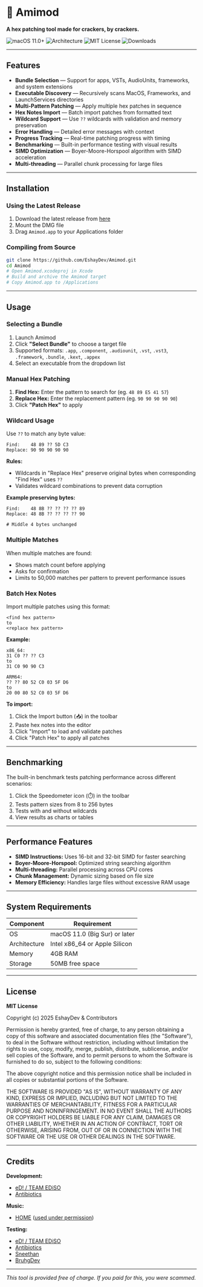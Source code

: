 # 💜 Amimod

**A hex patching tool made for crackers, by crackers.**

![macOS 11.0+](https://img.shields.io/badge/macOS-11.0+-blue?style=flat-square&logo=apple)
![Architecture](https://img.shields.io/badge/architecture-Intel%20%7C%20Apple%20Silicon-green?style=flat-square)
![MIT License](https://img.shields.io/badge/license-MIT-yellow?style=flat-square)
![Downloads](https://img.shields.io/github/downloads/EshayDev/Amimod/total?style=flat-square)

---

## Features

- **Bundle Selection** — Support for apps, VSTs, AudioUnits, frameworks, and system extensions
- **Executable Discovery** — Recursively scans MacOS, Frameworks, and LaunchServices directories
- **Multi-Pattern Patching** — Apply multiple hex patches in sequence
- **Hex Notes Import** — Batch import patches from formatted text
- **Wildcard Support** — Use `??` wildcards with validation and memory preservation
- **Error Handling** — Detailed error messages with context
- **Progress Tracking** — Real-time patching progress with timing
- **Benchmarking** — Built-in performance testing with visual results
- **SIMD Optimization** — Boyer-Moore-Horspool algorithm with SIMD acceleration
- **Multi-threading** — Parallel chunk processing for large files

---

## Installation

### Using the Latest Release

1. Download the latest release from [here](https://github.com/EshayDev/Amimod/releases/latest)
2. Mount the DMG file
3. Drag `Amimod.app` to your Applications folder

### Compiling from Source

```bash
git clone https://github.com/EshayDev/Amimod.git
cd Amimod
# Open Amimod.xcodeproj in Xcode
# Build and archive the Amimod target
# Copy Amimod.app to /Applications
```

---

## Usage

### Selecting a Bundle

1. Launch Amimod
2. Click **"Select Bundle"** to choose a target file
3. Supported formats: `.app`, `.component`, `.audiounit`, `.vst`, `.vst3`, `.framework`, `.bundle`, `.kext`, `.appex`
4. Select an executable from the dropdown list

### Manual Hex Patching

1. **Find Hex:** Enter the pattern to search for (eg. `48 89 E5 41 57`)
2. **Replace Hex:** Enter the replacement pattern (eg. `90 90 90 90 90`)
3. Click **"Patch Hex"** to apply

### Wildcard Usage

Use `??` to match any byte value:

```
Find:    48 89 ?? 5D C3
Replace: 90 90 90 90 90
```

**Rules:**
- Wildcards in "Replace Hex" preserve original bytes when corresponding "Find Hex" uses `??`
- Validates wildcard combinations to prevent data corruption

**Example preserving bytes:**
```
Find:    48 8B ?? ?? ?? ?? 89
Replace: 48 8B ?? ?? ?? ?? 90  

# Middle 4 bytes unchanged
```

### Multiple Matches

When multiple matches are found:
- Shows match count before applying
- Asks for confirmation
- Limits to 50,000 matches per pattern to prevent performance issues

### Batch Hex Notes

Import multiple patches using this format:

```
<find hex pattern>
to
<replace hex pattern>
```

**Example:**
```
x86_64:
31 C0 ?? ?? C3
to
31 C0 90 90 C3

ARM64:
?? ?? 80 52 C0 03 5F D6
to
20 00 80 52 C0 03 5F D6
```

**To import:**
1. Click the Import button (📥) in the toolbar
2. Paste hex notes into the editor
3. Click "Import" to load and validate patches
4. Click "Patch Hex" to apply all patches

---

## Benchmarking

The built-in benchmark tests patching performance across different scenarios:

1. Click the Speedometer icon (⏱️) in the toolbar
2. Tests pattern sizes from 8 to 256 bytes
3. Tests with and without wildcards
4. View results as charts or tables

---

## Performance Features

- **SIMD Instructions:** Uses 16-bit and 32-bit SIMD for faster searching
- **Boyer-Moore-Horspool:** Optimized string searching algorithm
- **Multi-threading:** Parallel processing across CPU cores
- **Chunk Management:** Dynamic sizing based on file size
- **Memory Efficiency:** Handles large files without excessive RAM usage

---

## System Requirements

| Component | Requirement |
|-----------|-------------|
| OS | macOS 11.0 (Big Sur) or later |
| Architecture | Intel x86_64 or Apple Silicon |
| Memory | 4GB RAM |
| Storage | 50MB free space |

---

## License

**MIT License**

Copyright (c) 2025 EshayDev & Contributors

Permission is hereby granted, free of charge, to any person obtaining a copy
of this software and associated documentation files (the "Software"), to deal
in the Software without restriction, including without limitation the rights
to use, copy, modify, merge, publish, distribute, sublicense, and/or sell
copies of the Software, and to permit persons to whom the Software is
furnished to do so, subject to the following conditions:

The above copyright notice and this permission notice shall be included in all
copies or substantial portions of the Software.

THE SOFTWARE IS PROVIDED "AS IS", WITHOUT WARRANTY OF ANY KIND, EXPRESS OR
IMPLIED, INCLUDING BUT NOT LIMITED TO THE WARRANTIES OF MERCHANTABILITY,
FITNESS FOR A PARTICULAR PURPOSE AND NONINFRINGEMENT. IN NO EVENT SHALL THE
AUTHORS OR COPYRIGHT HOLDERS BE LIABLE FOR ANY CLAIM, DAMAGES OR OTHER
LIABILITY, WHETHER IN AN ACTION OF CONTRACT, TORT OR OTHERWISE, ARISING FROM,
OUT OF OR IN CONNECTION WITH THE SOFTWARE OR THE USE OR OTHER DEALINGS IN THE
SOFTWARE.

---

## Credits

**Development:**
- [eD! / TEAM EDiSO](https://github.com/EshayDev/)
- [Antibiotics](https://github.com/Antibioticss/)

**Music:**
- [HOME](https://home96.bandcamp.com/) ([used under permission](https://x.com/RNDYGFFE/status/1595515631020957703))

**Testing:**
- [eD! / TEAM EDiSO](https://github.com/EshayDev/)
- [Antibiotics](https://github.com/Antibioticss/)
- [Sneethan](https://github.com/Sneethan/)
- [BruhgDev](https://github.com/BruhgDev/)

---

*This tool is provided free of charge. If you paid for this, you were scammed.*